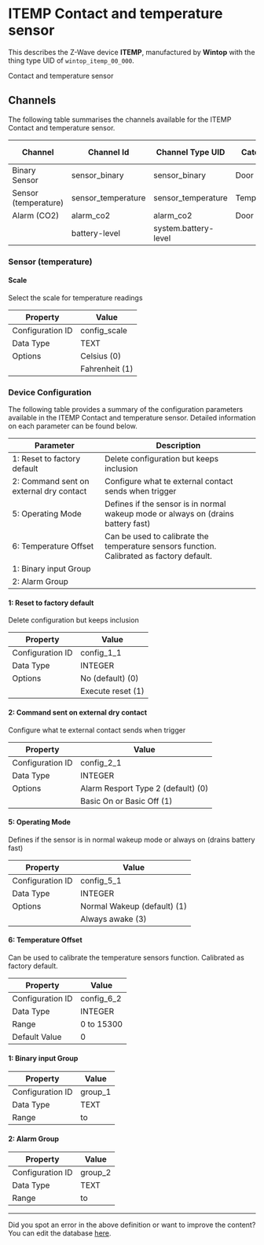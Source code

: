 
# ITEMP Contact and temperature sensor

This describes the Z-Wave device **ITEMP**, manufactured by **Wintop** with the thing type UID of ```wintop_itemp_00_000```. 

Contact and temperature sensor

## Channels
The following table summarises the channels available for the ITEMP Contact and temperature sensor.

| Channel | Channel Id | Channel Type UID | Category | Item Type |
|---------|------------|------------------|----------|-----------|
| Binary Sensor | sensor_binary | sensor_binary | Door | Switch |
| Sensor (temperature) | sensor_temperature | sensor_temperature | Temperature | Number |
| Alarm (CO2) | alarm_co2 | alarm_co2 | Door | Switch |
|  | battery-level | system.battery-level |  |  |



### Sensor (temperature)

#### Scale

Select the scale for temperature readings


| Property         | Value    |
|------------------|----------|
| Configuration ID | config_scale |
| Data Type        | TEXT || Default Value | 0 |
| Options | Celsius (0) |
|  | Fahrenheit (1) |






### Device Configuration
The following table provides a summary of the configuration parameters available in the ITEMP Contact and temperature sensor.
Detailed information on each parameter can be found below.

| Parameter   | Description |
|-------------|-------------|
| 1: Reset to factory default | Delete configuration but keeps inclusion |
| 2: Command sent on external dry contact | Configure what te external contact sends when trigger |
| 5: Operating Mode | Defines if the sensor is in normal wakeup mode or always on (drains battery fast) |
| 6: Temperature Offset | Can be used to calibrate the temperature sensors function. Calibrated as factory default. |
| 1: Binary input Group |  |
| 2: Alarm Group |  |




#### 1: Reset to factory default

Delete configuration but keeps inclusion


| Property         | Value    |
|------------------|----------|
| Configuration ID | config_1_1 |
| Data Type        | INTEGER || Default Value | 0 |
| Options | No (default) (0) |
|  | Execute reset (1) |






#### 2: Command sent on external dry contact

Configure what te external contact sends when trigger


| Property         | Value    |
|------------------|----------|
| Configuration ID | config_2_1 |
| Data Type        | INTEGER || Default Value | 0 |
| Options | Alarm Resport Type 2 (default) (0) |
|  | Basic On or Basic Off (1) |






#### 5: Operating Mode

Defines if the sensor is in normal wakeup mode or always on (drains battery fast)


| Property         | Value    |
|------------------|----------|
| Configuration ID | config_5_1 |
| Data Type        | INTEGER || Default Value | 1 |
| Options | Normal Wakeup (default) (1) |
|  | Always awake (3) |






#### 6: Temperature Offset

Can be used to calibrate the temperature sensors function. Calibrated as factory default.


| Property         | Value    |
|------------------|----------|
| Configuration ID | config_6_2 |
| Data Type        | INTEGER |
| Range | 0 to 15300 |
| Default Value | 0 |






#### 1: Binary input Group




| Property         | Value    |
|------------------|----------|
| Configuration ID | group_1 |
| Data Type        | TEXT |
| Range |  to  |






#### 2: Alarm Group




| Property         | Value    |
|------------------|----------|
| Configuration ID | group_2 |
| Data Type        | TEXT |
| Range |  to  |






---

Did you spot an error in the above definition or want to improve the content?
You can edit the database [here](http://www.cd-jackson.com/index.php/zwave/zwave-device-database/zwave-device-list/devicesummary/216).

